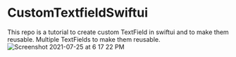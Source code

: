 # CustomTextfieldSwiftui
This repo is a tutorial to create custom TextField in swiftui and to make them reusable.
Multiple TextFields to make them reusable.
![Screenshot 2021-07-25 at 6 17 22 PM](https://user-images.githubusercontent.com/68008491/126900466-5d6db47d-a562-48e9-85f9-cb4835ba04ef.png)

